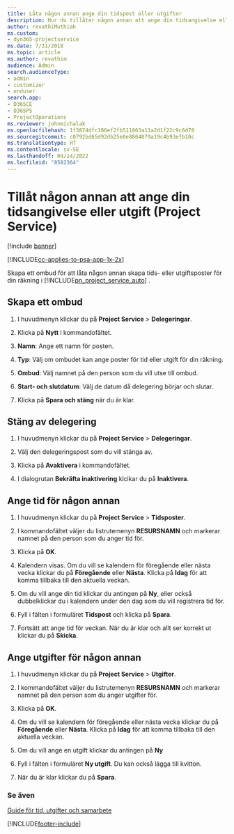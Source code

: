 ```yaml
---
title: Låta någon annan ange din tidspost eller utgifter
description: Hur du tillåter någon annan att ange din tidsangivelse eller utgift i Project Service
author: revathiMuthiah
ms.custom:
- dyn365-projectservice
ms.date: 7/31/2018
ms.topic: article
ms.author: revathim
audience: Admin
search.audienceType:
- admin
- customizer
- enduser
search.app:
- D365CE
- D365PS
- ProjectOperations
ms.reviewer: johnmichalak
ms.openlocfilehash: 1f3874dfc106ef2fb511863a11a2d1f22c9c6d78
ms.sourcegitcommit: c0792bd65d92db25e0e8864879a19c4b93efb10c
ms.translationtype: HT
ms.contentlocale: sv-SE
ms.lasthandoff: 04/14/2022
ms.locfileid: "8582364"
---
```

# <a name="allow-someone-else-to-enter-your-time-entry-or-expense-project-service"></a>Tillåt någon annan att ange din tidsangivelse eller utgift (Project Service)

[!include [banner](../includes/psa-now-project-operations.md)]

[!INCLUDE[cc-applies-to-psa-app-1x-2x](../includes/cc-applies-to-psa-app-1x-2x.md)]

Skapa ett ombud för att låta någon annan skapa tids- eller utgiftsposter för din räkning i [!INCLUDE[pn_project_service_auto](../includes/pn-project-service-auto.md)] .  
  
## <a name="create-a-delegate"></a>Skapa ett ombud  
  
1.  I huvudmenyn klickar du på **Project Service** > **Delegeringar**.  
  
2.  Klicka på **Nytt** i kommandofältet.  
  
3. **Namn**: Ange ett namn för posten.  
  
4. **Typ**: Välj om ombudet kan ange poster för tid eller utgift för din räkning.  
  
5. **Ombud**: Välj namnet på den person som du vill utse till ombud.  
  
6. **Start- och slutdatum**: Välj de datum då delegering börjar och slutar.  
  
7.  Klicka på **Spara och stäng** när du är klar.  
  
## <a name="turn-off-delegation"></a>Stäng av delegering  
  
1.  I huvudmenyn klickar du på **Project Service** > **Delegeringar**.  
  
2.  Välj den delegeringspost som du vill stänga av.  
  
3.  Klicka på **Avaktivera** i kommandofältet.  
  
4.  I dialogrutan **Bekräfta inaktivering** klcikar du på **Inaktivera**.  
  
## <a name="enter-time-for-someone-else"></a>Ange tid för någon annan  
  
1.  I huvudmenyn klickar du på **Project Service** > **Tidsposter**.  
  
2.  I kommandofältet väljer du listrutemenyn **RESURSNAMN** och markerar namnet på den person som du anger tid för.  
  
3.  Klicka på **OK**.  
  
4.  Kalendern visas. Om du vill se kalendern för föregående eller nästa vecka klickar du på **Föregående** eller **Nästa**. Klicka på **Idag** för att komma tillbaka till den aktuella veckan.  
  
5.  Om du vill ange din tid klickar du antingen på **Ny**, eller också dubbelklickar du i kalendern under den dag som du vill registrera tid för.  
  
6.  Fyll i fälten i formuläret **Tidspost** och klicka på **Spara**.  
  
7.  Fortsätt att ange tid för veckan. När du är klar och allt ser korrekt ut klickar du på **Skicka**.  
  
## <a name="enter-expenses-for-someone-else"></a>Ange utgifter för någon annan  
  
1.  I huvudmenyn klickar du på **Project Service** > **Utgifter**.  
  
2.  I kommandofältet väljer du listrutemenyn **RESURSNAMN** och markerar namnet på den person som du anger utgifter för.  
  
3.  Klicka på **OK**.  
  
4.  Om du vill se kalendern för föregående eller nästa vecka klickar du på **Föregående** eller **Nästa**. Klicka på **Idag** för att komma tillbaka till den aktuella veckan.  
  
5.  Om du vill ange en utgift klickar du antingen på **Ny**  
  
6.  Fyll i fälten i formuläret **Ny utgift**. Du kan också lägga till kvitton.  
  
7.  När du är klar klickar du på **Spara**.  
  
### <a name="see-also"></a>Se även  
 [Guide för tid, utgifter och samarbete](../psa/time-expense-collaboration-guide.md)


[!INCLUDE[footer-include](../includes/footer-banner.md)]
